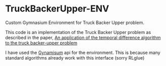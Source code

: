 # TruckBackerUpper-ENV
Custom Gymnasium Environment for Truck Backer Upper problem.

This code is an implementation of the Truck Backer Upper problem 
as described in the paper, [An application of the temporal difference algorithm to
the truck backer-upper problem](https://www.esann.org/sites/default/files/proceedings/legacy/es2014-108.pdf)

I have used the [Gynamisum](https://gymnasium.farama.org/index.html) api for the environment.
This is because many standard algorithms already work with this interface (sorry RLglue) 

